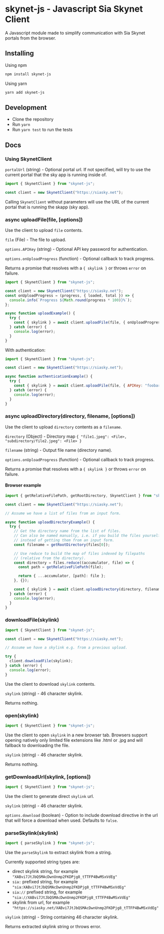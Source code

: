 # skynet-js - Javascript Sia Skynet Client

A Javascript module made to simplify communication with Sia Skynet portals from the browser.

## Installing

Using npm

```sh
npm install skynet-js
```

Using yarn

```sh
yarn add skynet-js
```

## Development

- Clone the repository
- Run `yarn`
- Run `yarn test` to run the tests

## Docs

### Using SkynetClient

`portalUrl` (string) - Optional portal url. If not specified, will try to use the current portal that the sky app is running inside of.

```javascript
import { SkynetClient } from "skynet-js";

const client = new SkynetClient("https://siasky.net");
```

Calling `SkynetClient` without parameters will use the URL of the current portal that is running the skapp (sky app).

### async uploadFile(file, [options])

Use the client to upload `file` contents.

`file` (File) - The file to upload.

`options.APIKey` (string) - Optional API key password for authentication.

`options.onUploadProgress` (function) - Optional callback to track progress.

Returns a promise that resolves with a `{ skylink }` or throws `error` on failure.

```javascript
import { SkynetClient } from "skynet-js";

const client = new SkynetClient("https://siasky.net");
const onUploadProgress = (progress, { loaded, total }) => {
  console.info(`Progress ${Math.round(progress * 100)}%`);
};

async function uploadExample() {
  try {
    const { skylink } = await client.uploadFile(file, { onUploadProgress });
  } catch (error) {
    console.log(error);
  }
}
```

With authentication:

```javascript
import { SkynetClient } from "skynet-js";

const client = new SkynetClient("https://siasky.net");

async function authenticationExample() {
  try {
    const { skylink } = await client.uploadFile(file, { APIKey: "foobar" });
  } catch (error) {
    console.log(error);
  }
}
```

### async uploadDirectory(directory, filename, [options])

Use the client to upload `directory` contents as a `filename`.

`directory` (Object) - Directory map `{ "file1.jpeg": <File>, "subdirectory/file2.jpeg": <File> }`

`filename` (string) - Output file name (directory name).

`options.onUploadProgress` (function) - Optional callback to track progress.

Returns a promise that resolves with a `{ skylink }` or throws `error` on failure.

#### Browser example

```javascript
import { getRelativeFilePath, getRootDirectory, SkynetClient } from "skynet-js";

const client = new SkynetClient("https://siasky.net");

// Assume we have a list of files from an input form.

async function uploadDirectoryExample() {
  try {
    // Get the directory name from the list of files.
    // Can also be named manually, i.e. if you build the files yourself
    // instead of getting them from an input form.
    const filename = getRootDirectory(files[0]);

    // Use reduce to build the map of files indexed by filepaths
    // (relative from the directory).
    const directory = files.reduce((accumulator, file) => {
      const path = getRelativeFilePath(file);

      return { ...accumulator, [path]: file };
    }, {});

    const { skylink } = await client.uploadDirectory(directory, filename);
  } catch (error) {
    console.log(error);
  }
}
```

### downloadFile(skylink)

```javascript
import { SkynetClient } from "skynet-js";

const client = new SkynetClient("https://siasky.net");

// Assume we have a skylink e.g. from a previous upload.

try {
  client.downloadFile(skylink);
} catch (error) {
  console.log(error);
}
```

Use the client to download `skylink` contents.

`skylink` (string) - 46 character skylink.

Returns nothing.

### open(skylink)

```javascript
import { SkynetClient } from "skynet-js";
```

Use the client to open `skylink` in a new browser tab. Browsers support opening natively only limited file extensions like .html or .jpg and will fallback to downloading the file.

`skylink` (string) - 46 character skylink.

Returns nothing.

### getDownloadUrl(skylink, [options])

```javascript
import { SkynetClient } from "skynet-js";
```

Use the client to generate direct `skylink` url.

`skylink` (string) - 46 character skylink.

`options.download` (boolean) - Option to include download directive in the url that will force a download when used. Defaults to `false`.

### parseSkylink(skylink)

```javascript
import { parseSkylink } from "skynet-js";
```

Use the `parseSkylink` to extract skylink from a string.

Currently supported string types are:

- direct skylink string, for example `"XABvi7JtJbQSMAcDwnUnmp2FKDPjg8_tTTFP4BwMSxVdEg"`
- `sia:` prefixed string, for example `"sia:XABvi7JtJbQSMAcDwnUnmp2FKDPjg8_tTTFP4BwMSxVdEg"`
- `sia://` prefixed string, for example `"sia://XABvi7JtJbQSMAcDwnUnmp2FKDPjg8_tTTFP4BwMSxVdEg"`
- skylink from url, for example `"https://siasky.net/XABvi7JtJbQSMAcDwnUnmp2FKDPjg8_tTTFP4BwMSxVdEg"`

`skylink` (string) - String containing 46 character skylink.

Returns extracted skylink string or throws error.
